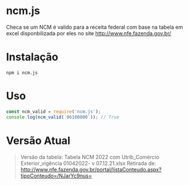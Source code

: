# ncm.js
Checa se um NCM é valido para a receita federal com base na tabela em excel disponbilizada por eles no site http://www.nfe.fazenda.gov.br/

# Instalação

```
npm i ncm.js
```


# Uso
```js
const ncm_valid = require('ncm.js');
console.log(ncm_valid(`96180000`)); // True
```

# Versão Atual
> Versão da tabela: Tabela NCM 2022 com Utrib_Comércio Exterior_vigência  01042022- v 07.12.21.xlsx
> Retirada de: http://www.nfe.fazenda.gov.br/portal/listaConteudo.aspx?tipoConteudo=/NJarYc9nus=